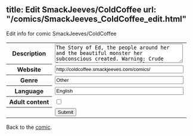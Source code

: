 title: Edit SmackJeeves/ColdCoffee
url: "/comics/SmackJeeves_ColdCoffee_edit.html"
---
Edit info for comic SmackJeeves/ColdCoffee

<form name="comic" action="http://gaepostmail.appspot.com/comic/" method="post">
<table class="comicinfo">
<tr>
<th>Description</th><td><textarea name="description" cols="40" rows="3">The Story of Ed, the people around her and the beautiful monster her subconscious created. Warning: Crude language, Crude humor, Possibly nudity, Lots of awkward. This is a satirical comic against Shoujo, Yaoi and Romance.</textarea></td>
</tr>
<tr>
<th>Website</th><td><input type="text" name="url" value="http://coldcoffee.smackjeeves.com/comics/" size="40"/></td>
</tr>
<tr>
<th>Genre</th><td><input type="text" name="genre" value="Other" size="40"/></td>
</tr>
<tr>
<th>Language</th><td><input type="text" name="language" value="English" size="40"/></td>
</tr>
<tr>
<th>Adult content</th><td><input type="checkbox" name="adult" value="adult" /></td>
</tr>
<tr>
<th></th><td>
<input type="hidden" name="comic" value="SmackJeeves_ColdCoffee" />
<input type="submit" name="submit" value="Submit" />
</td>
</tr>
</table>
</form>

Back to the [comic](SmackJeeves_ColdCoffee.html).
